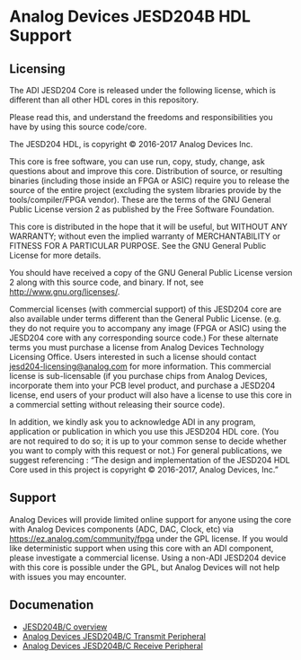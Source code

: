 # Analog Devices JESD204B HDL Support

## Licensing

The ADI JESD204 Core is released under the following license, which is
different than all other HDL cores in this repository.

Please read this, and understand the freedoms and responsibilities you have by
using this source code/core.

The JESD204 HDL, is copyright © 2016-2017 Analog Devices Inc.

This core is free software, you can use run, copy, study, change, ask questions
about and improve this core. Distribution of source, or resulting binaries
(including those inside an FPGA or ASIC) require you to release the source of
the entire project (excluding the system libraries provide by the
tools/compiler/FPGA vendor). These are the terms of the GNU General Public
License version 2 as published by the Free Software Foundation.

This core  is distributed in the hope that it will be useful, but WITHOUT ANY
WARRANTY; without even the implied warranty of MERCHANTABILITY or FITNESS FOR A
PARTICULAR PURPOSE. See the GNU General Public License for more details.

You should have received a copy of the GNU General Public License version 2
along with this source code, and binary.  If not, see
<http://www.gnu.org/licenses/>.

Commercial licenses (with commercial support) of this JESD204 core are also
available under terms different than the General Public License. (e.g. they do
not require you to accompany any image (FPGA or ASIC) using the JESD204 core
with any corresponding source code.) For these alternate terms you must
purchase a license from Analog Devices Technology Licensing Office. Users
interested in such a license should contact jesd204-licensing@analog.com for
more information. This commercial license is sub-licensable (if you purchase
chips from Analog Devices, incorporate them into your PCB level product, and
purchase a JESD204 license, end users of your product will also have a license
to use this core in a commercial setting without releasing their source code).

In addition, we kindly ask you to acknowledge ADI in any program, application
or publication in which you use this JESD204 HDL core. (You are not required to
do so; it is up to your common sense to decide whether you want to comply with
this request or not.) For general publications, we suggest referencing : “The
design and implementation of the JESD204 HDL Core used in this project is
copyright © 2016-2017, Analog Devices, Inc.”

## Support

Analog Devices will provide limited online support for anyone using the core
with Analog Devices components (ADC, DAC, Clock, etc) via
https://ez.analog.com/community/fpga under the GPL license. If you would like
deterministic support when using this core with an ADI component, please
investigate a commercial license. Using a non-ADI JESD204 device with this core
is possible under the GPL, but Analog Devices will not help with issues you may
encounter.

## Documenation

 - [JESD204B/C overview](https://wiki.analog.com/resources/fpga/peripherals/jesd204)
 - [Analog Devices JESD204B/C Transmit Peripheral](https://wiki.analog.com/resources/fpga/peripherals/jesd204/axi_jesd204_tx)
 - [Analog Devices JESD204B/C Receive Peripheral](https://wiki.analog.com/resources/fpga/peripherals/jesd204/axi_jesd204_rx)


